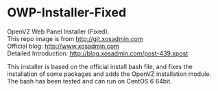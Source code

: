 # OWP-Installer-Fixed
OpenVZ Web Panel Installer (Fixed).  
This repo image is from http://git.xosadmin.com  
Official blog: http://www.xosadmin.com  
Detailed Introduction: http://blog.xosadmin.com/post-439.xpost

This installer is based on the official install bash file, and fixes the installation of some packages and adds the OpenVZ installation module.  
The bash has been tested and can run on CentOS 6 64bit.
